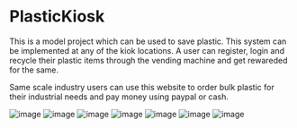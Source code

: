 # PlasticKiosk

This is a model project which can be used to save plastic. This system can be implemented at any of the kiok locations. A user can register, login and recycle their plastic items through the vending machine and get rewareded for the same.


Same scale industry users can use this website to order bulk plastic for their industrial needs and pay money using paypal or cash.

![image](https://user-images.githubusercontent.com/64718250/231944047-e03ad582-8ae0-47b9-abc8-207ceddd2586.png)
![image](https://user-images.githubusercontent.com/64718250/231944058-8b2ea709-718d-46a6-a6a7-08e15d3c6155.png)
![image](https://user-images.githubusercontent.com/64718250/231944069-b785107f-8c25-4ad2-8303-f160da54d16b.png)
![image](https://user-images.githubusercontent.com/64718250/231944076-b76af77b-db9c-4fa2-b94a-279b83d18bc6.png)
![image](https://user-images.githubusercontent.com/64718250/231944084-9867ec28-2fdd-4294-b5b9-e25d25a7b2f6.png)
![image](https://user-images.githubusercontent.com/64718250/231944091-8a939cf7-5f37-4078-859f-e54ea1f518e7.png)
![image](https://user-images.githubusercontent.com/64718250/231944100-19653ac4-3684-49ca-ac3e-be6e23111f58.png)

